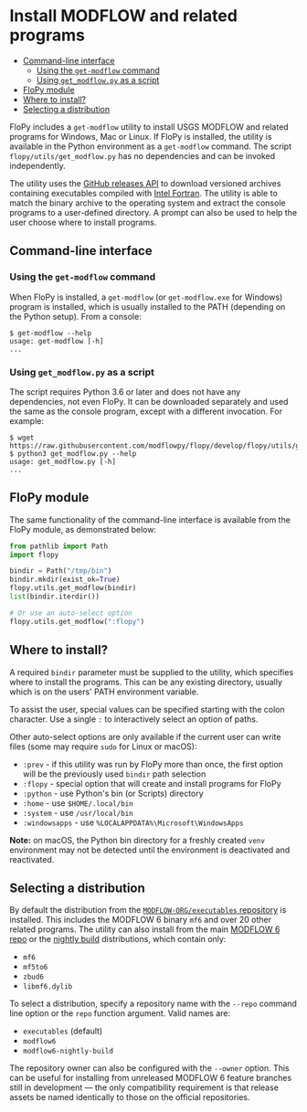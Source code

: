 # Install MODFLOW and related programs

<!-- START doctoc generated TOC please keep comment here to allow auto update -->
<!-- DON'T EDIT THIS SECTION, INSTEAD RE-RUN doctoc TO UPDATE -->


- [Command-line interface](#command-line-interface)
  - [Using the `get-modflow` command](#using-the-get-modflow-command)
  - [Using `get_modflow.py` as a script](#using-get_modflowpy-as-a-script)
- [FloPy module](#flopy-module)
- [Where to install?](#where-to-install)
- [Selecting a distribution](#selecting-a-distribution)

<!-- END doctoc generated TOC please keep comment here to allow auto update -->

FloPy includes a `get-modflow` utility to install USGS MODFLOW and related programs for Windows, Mac or Linux. If FloPy is installed, the utility is available in the Python environment as a `get-modflow` command. The script `flopy/utils/get_modflow.py` has no dependencies and can be invoked independently.

The utility uses the [GitHub releases API](https://docs.github.com/en/rest/releases) to download versioned archives containing executables compiled with [Intel Fortran](https://www.intel.com/content/www/us/en/developer/tools/oneapi/fortran-compiler.html). The utility is able to match the binary archive to the operating system and extract the console programs to a user-defined directory. A prompt can also be used to help the user choose where to install programs.

## Command-line interface

### Using the `get-modflow` command

When FloPy is installed, a `get-modflow` (or `get-modflow.exe` for Windows) program is installed, which is usually installed to the PATH (depending on the Python setup). From a console:

```console
$ get-modflow --help
usage: get-modflow [-h]
...
```

### Using `get_modflow.py` as a script

The script requires Python 3.6 or later and does not have any dependencies, not even FloPy. It can be downloaded separately and used the same as the console program, except with a different invocation. For example:

```console
$ wget https://raw.githubusercontent.com/modflowpy/flopy/develop/flopy/utils/get_modflow.py
$ python3 get_modflow.py --help
usage: get_modflow.py [-h]
...
```

## FloPy module

The same functionality of the command-line interface is available from the FloPy module, as demonstrated below:

```python
from pathlib import Path
import flopy

bindir = Path("/tmp/bin")
bindir.mkdir(exist_ok=True)
flopy.utils.get_modflow(bindir)
list(bindir.iterdir())

# Or use an auto-select option
flopy.utils.get_modflow(":flopy")
```

## Where to install?

A required `bindir` parameter must be supplied to the utility, which specifies where to install the programs. This can be any existing directory, usually which is on the users' PATH environment variable.

To assist the user, special values can be specified starting with the colon character. Use a single `:` to interactively select an option of paths.

Other auto-select options are only available if the current user can write files (some may require `sudo` for Linux or macOS):
 - `:prev` - if this utility was run by FloPy more than once, the first option will be the previously used `bindir` path selection
 - `:flopy` - special option that will create and install programs for FloPy
 - `:python` - use Python's bin (or Scripts) directory
 - `:home` - use `$HOME/.local/bin`
 - `:system` - use `/usr/local/bin`
 - `:windowsapps` - use `%LOCALAPPDATA%\Microsoft\WindowsApps`

**Note:** on macOS, the Python bin directory for a freshly created `venv` environment may not be detected until the environment is deactivated and reactivated.

## Selecting a distribution

By default the distribution from the [`MODFLOW-ORG/executables` repository](https://github.com/MODFLOW-ORG/executables) is installed. This includes the MODFLOW 6 binary `mf6` and over 20 other related programs. The utility can also install from the main [MODFLOW 6 repo](https://github.com/MODFLOW-ORG/modflow6) or the [nightly build](https://github.com/MODFLOW-ORG/modflow6-nightly-build) distributions, which contain only:

- `mf6`
- `mf5to6`
- `zbud6`
- `libmf6.dylib`

To select a distribution, specify a repository name with the `--repo` command line option or the `repo` function argument. Valid names are:

- `executables` (default)
- `modflow6`
- `modflow6-nightly-build`

The repository owner can also be configured with the `--owner` option. This can be useful for installing from unreleased MODFLOW 6 feature branches still in development &mdash; the only compatibility requirement is that release assets be named identically to those on the official repositories.
